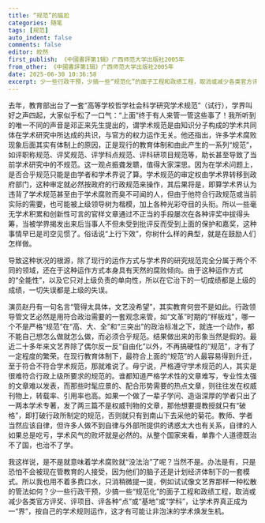 ```yaml
---
title: “规范”的尴尬
categories: 随笔
tags: [规范]
auto_indent: false
comments: false
editor: 皎然
first_publish: 《中國書評第1辑》广西师范大学出版社2005年
from_other: 《中國書評第1辑》广西师范大学出版社2005年
date: 2025-06-30 10:36:58
excerpt: 少一些行政干预，少搞一些“规范化”的面子工程和政绩工程，取消或减少各类官方评奖、评项目、评各种“点”或“基地”或“学科”，让学术界真正成为一“界”，按自己的学术规则运作，这才有可能让非泡沫的学术焕发生机。
---
```

去年，教育部出台了一套“高等学校哲学社会科学研究学术规范”（试行），学界叫好之声四起，大家似乎松了一口气：“上面”终于有人来管一管这些事了！我所听到的唯一不同的声音是邓正来先生提出的，谓学术规范是由知识分子构成的学术共同体在学术研究中所达成的共识，与官方的权力运作无关。他还指出，许多学术腐败现象后面其实有体制上的原因，正是现行的教育体制和由此产生的一系列“规范”，如评职称规范、评奖规范、评学科点规范、评科研项目规范等，助长甚至导致了当前学术研究中的不规范。这一观点振聋发聩，值得大家深思。因为在学术问题上，是否合乎规范只能是由学者和学术界说了算。学术规范的审定权由学术界转移到政府部门，这种审定就必然按政府的行政规范来操作，其后果将是，即算学术界认为违背了学术规范甚至由于学术腐败而臭不可闻的人，但由于他符合行政规范或当前实际的需要，也可能被上级领导树为楷模，加上各种光彩夺目的头衔。所以一些毫无学术积累和创新性可言的官样文章通过不正当的手段屡次在各种评奖中拔得头筹，当被学界揭发出来后当事人不但未受到批评反而受到上面的保护和嘉奖，这种事情早已是司空见惯了。俗话说“上行下效”，你树什么样的典型，就是在鼓励人们怎样做。

导致这种状况的根源，除了现行的运作方式与学术界的研究规范完全分属于两个不同的领域，还在于这种运作方式本身具有天然的腐败倾向。由于这种运作方式的“全能性”，以及它只对上级负责的单向性，所以在它治下的一切成绩都是上级的成绩，一切失误都是上级的失误。

演员赵丹有一句名言“管得太具体，文艺没希望”，其实教育何尝不是如此。行政领导管文艺必然是用符合政治需要的一套观念来管，如“文革”时期的“样板戏”，哪一个不是严格“规范”在“高、大、全”和“三突出”的政治标准之下，就连一个动作，都不能自己想怎么做就怎么做，而必须合乎规范。结果做出来的形象当然是假的。最近二十多年来文艺界除了偶尔反一反“自由化”以外，不再搞硬性的“规范”，才有了一定程度的繁荣。在现行教育体制下，最符合上面的“规范”的人最容易得到升迁，至于符合不符合学术规范，那就难说了。毋宁说，严格遵守学术规范的人，其实是很难符合行政上级所要求的规范的。谁都知道严格学术性的文章难写，专业性太强的文章难以发表，而那些时髦应景的、配合形势需要的热点文章，则往往发在权威刊物上，转载率、引用率也高。如果一个做了一辈子学问、造诣深厚的学者只出了一两本学术专著，发了两三篇不是权威刊物的文章，那他想要提教授就只有“破格”，即打破行政所制定的规范，否则就只有到南山下去采他的菊花。教师、学者当然应该自律，但许多人做不到自律与外部所提供的诱惑太大也有关系，自律的人如果总是吃亏，学术风气的败坏就是必然的。从整个国家来看，单靠个人道德既治不了国，也治不了学。

我这样说，是不是就意味着学术腐败就“没法治”了呢？当然不是。办法是有，只是恐怕不会被现在管教育的人接受，因为他们的脑子还是计划经济体制下的一套模式。所以我也用不着多费口水，只消稍微提一提，例如试试像文艺界那样一种松散的管法如何？少一些行政干预，少搞一些“规范化”的面子工程和政绩工程，取消或减少各类官方评奖、评项目、评各种“点”或“基地”或“学科”，让学术界真正成为一“界”，按自己的学术规则运作，这才有可能让非泡沫的学术焕发生机。